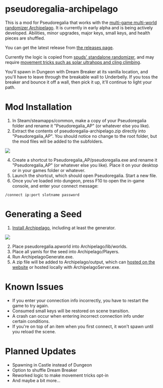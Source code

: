 # pseudoregalia-archipelago
This is a mod for Pseudoregalia that works with the [multi-game multi-world randomizer Archipelago](https://archipelago.gg/). It is currently in early alpha and is being actively developed. Abilities, minor upgrades, major keys, small keys, and health pieces are shuffled.

You can get the latest release from [the releases page](https://github.com/pseudoregalia-modding/pseudoregalia-archipelago/releases).

Currently the logic is copied from [spuds' standalone randomizer](https://github.com/pseudoregalia-modding/rando), and may require [movement tricks such as solar ultrahops and cling climbing](https://www.youtube.com/watch?v=kZJjYdh6huk).

You'll spawn in Dungeon with Dream Breaker at its vanilla location, and you'll have to leave through the breakable wall to Underbelly. If you toss the breaker and bounce it off a wall, then pick it up, it'll continue to light your path.


# Mod Installation
1. In Steam/steamapps/common, make a copy of your Pseudoregalia folder and rename it "Pseudoregalia_AP" (or whatever else you like).
2. Extract the contents of pseudoregalia-archipelago.zip directly into "Pseudoregalia_AP". You should notice no change to the root folder, but the mod files will be added to the subfolders.

![](https://i.imgur.com/SGPm9oq.jpg)

4. Create a shortcut to Pseudoregalia_AP/pseudoregalia.exe and rename it "Pseudoregalia_AP" (or whatever else you like). Place it on your desktop or in your games folder or whatever.
5. Launch the shortcut, which should open Pseudoregalia. Start a new file.
6. Once you've loaded into dungeon, press F10 to open the in-game console, and enter your connect message:

`/connect ip:port slotname password`


# Generating a Seed
1. [Install Archipelago](https://archipelago.gg/tutorial/Archipelago/setup/en), including at least the generator.

![](https://i.imgur.com/9IedtY4.jpg)

2. Place pseudoregalia.apworld into Archipelago/lib/worlds.
3. Place all yamls for the seed into Archipelago/Players.
4. Run ArchipelagoGenerate.exe.
5. A zip file will be added to Archipelago/output, which can [hosted on the website](https://archipelago.gg/uploads) or hosted locally with ArchipelagoServer.exe.

# Known Issues
- If you enter your connection info incorrectly, you have to restart the game to try again.
- Consumed small keys will be restored on scene transition.
- A crash can occur when entering incorrect connection info under certain conditions.
- If you're on top of an item when you first connect, it won't spawn until you reload the scene.

# Planned Updates
- Spawning in Castle instead of Dungeon
- Option to shuffle Dream Breaker
- Reworked logic to make movement tricks opt-in
- And maybe a bit more...